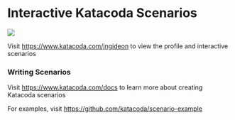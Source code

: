 # Interactive Katacoda Scenarios

[![](http://shields.katacoda.com/katacoda/jngideon/count.svg)](https://www.katacoda.com/jngideon "Get your profile on Katacoda.com")

Visit https://www.katacoda.com/jngideon to view the profile and interactive scenarios

### Writing Scenarios
Visit https://www.katacoda.com/docs to learn more about creating Katacoda scenarios

For examples, visit https://github.com/katacoda/scenario-example
